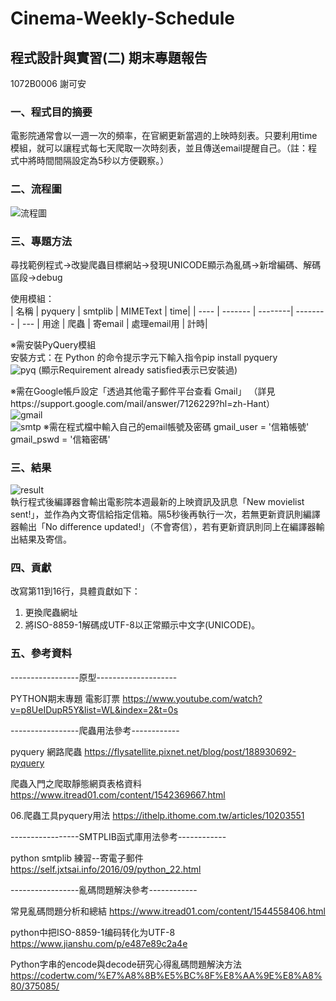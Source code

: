 # Cinema-Weekly-Schedule
## 程式設計與實習(二) 期末專題報告
1072B0006 謝可安

### 一、程式目的摘要
電影院通常會以一週一次的頻率，在官網更新當週的上映時刻表。只要利用time模組，就可以讓程式每七天爬取一次時刻表，並且傳送email提醒自己。（註：程式中將時間間隔設定為5秒以方便觀察。）

### 二、流程圖
![流程圖](https://i.imgur.com/3HUMa8L.png)  

### 三、專題方法
尋找範例程式→改變爬蟲目標網站→發現UNICODE顯示為亂碼→新增編碼、解碼區段→debug  

使用模組：  
| 名稱 | pyquery | smtplib | MIMEText | time|
| ---- | ------- | --------| -------- | --- |
用途 | 爬蟲    | 寄email | 處理email用 | 計時|

※需安裝PyQuery模組  
安裝方式：在 Python 的命令提示字元下輸入指令pip install pyquery  
![pyq](https://i.imgur.com/3oB4rD9.png)
(顯示Requirement already satisfied表示已安裝過)

※需在Google帳戶設定「透過其他電子郵件平台查看 Gmail」
（詳見https://support.google.com/mail/answer/7126229?hl=zh-Hant）  
![gmail](https://i.imgur.com/VpBfng9.png)  
![smtp](https://i.imgur.com/9olCMh3.png)
※需在程式檔中輸入自己的email帳號及密碼
gmail_user = '信箱帳號'
gmail_pswd = '信箱密碼'

### 三、結果
![result](https://i.imgur.com/sdGcgB6.png)  
執行程式後編譯器會輸出電影院本週最新的上映資訊及訊息「New movielist sent!」，並作為內文寄信給指定信箱。隔5秒後再執行一次，若無更新資訊則編譯器輸出「No difference updated!」（不會寄信），若有更新資訊則同上在編譯器輸出結果及寄信。

### 四、貢獻
改寫第11到16行，具體貢獻如下：
1. 更換爬蟲網址
2. 將ISO-8859-1解碼成UTF-8以正常顯示中文字(UNICODE)。

### 五、參考資料
-----------------原型--------------------

PYTHON期末專題 電影訂票
https://www.youtube.com/watch?v=p8UeIDupR5Y&list=WL&index=2&t=0s

-----------------爬蟲用法參考------------

pyquery 網路爬蟲
https://flysatellite.pixnet.net/blog/post/188930692-pyquery

爬蟲入門之爬取靜態網頁表格資料
https://www.itread01.com/content/1542369667.html

06.爬蟲工具pyquery用法
https://ithelp.ithome.com.tw/articles/10203551

-----------------SMTPLIB函式庫用法參考------------

python smtplib 練習--寄電子郵件
https://self.jxtsai.info/2016/09/python_22.html

-----------------亂碼問題解決參考------------

常見亂碼問題分析和總結
https://www.itread01.com/content/1544558406.html

python中把ISO-8859-1编码转化为UTF-8
https://www.jianshu.com/p/e487e89c2a4e

Python字串的encode與decode研究心得亂碼問題解決方法
https://codertw.com/%E7%A8%8B%E5%BC%8F%E8%AA%9E%E8%A8%80/375085/

